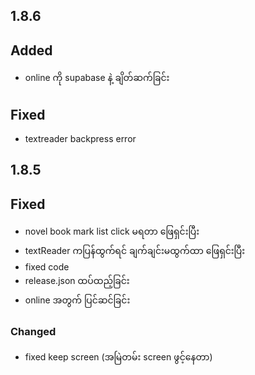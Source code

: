 ## 1.8.6

## Added
- online ကို supabase နဲ့ ချိတ်ဆက်ခြင်း

## Fixed
- textreader backpress error 

## 1.8.5

## Fixed
- novel book mark list click မရတာ ဖြေရှင်းပြီး
- textReader ကပြန်ထွက်ရင် ချက်ချင်းမထွက်ထာ ဖြေရှင်းပြီး
- fixed code
- release.json ထပ်ထည့်ခြင်း
- online အတွက် ပြင်ဆင်ခြင်း

### Changed
- fixed keep screen (အမြဲတမ်း screen ဖွင့်နေတာ)

<!-- ### Changed

### Fixed


- **Breaking:** drop support of Node.js 8

- fixed -->